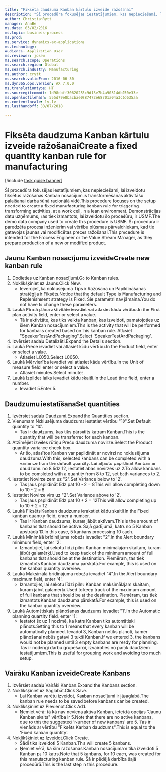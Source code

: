 ```yaml
--- 
title: "Fiksēta daudzuma Kanban kārtulu izveide ražošanai"
description: "Šī procedūra fokusējas iestatījumiem, kas nepieciešami, lai izveidotu fiksētus ražošanas Kanban nosacījumus transformēšanas aktivitāšu palaišanai darba šūnā racionālā vidē."
author: ChristianRytt
manager: AnnBe
ms.date: 03/02/2016
ms.topic: business-process
ms.prod: 
ms.service: dynamics-ax-applications
ms.technology: 
audience: Application User
ms.reviewer: josaw
ms.search.scope: Operations
ms.search.region: Global
ms.search.industry: Manufacturing
ms.author: crytt
ms.search.validFrom: 2016-06-30
ms.dyn365.ops.version: AX 7.0.0
ms.translationtype: HT
ms.sourcegitcommit: 1d98cbff30620256c9d13e7b4a90314db150e33e
ms.openlocfilehash: 555d79e8bacbae0287472e68701a04a3c1d635aa
ms.contentlocale: lv-lv
ms.lasthandoff: 08/07/2018

---
```

# <a name="create-a-fixed-quantity-kanban-rule-for-manufacturing"></a><span data-ttu-id="3785c-103">Fiksēta daudzuma Kanban kārtulu izveide ražošanai</span><span class="sxs-lookup"><span data-stu-id="3785c-103">Create a fixed quantity kanban rule for manufacturing</span></span>

[!include [task guide banner](../../includes/task-guide-banner.md)]

<span data-ttu-id="3785c-104">Šī procedūra fokusējas iestatījumiem, kas nepieciešami, lai izveidotu fiksētus ražošanas Kanban nosacījumus transformēšanas aktivitāšu palaišanai darba šūnā racionālā vidē.</span><span class="sxs-lookup"><span data-stu-id="3785c-104">This procedure focuses on the setup needed to create a fixed manufacturing kanban rule for triggering transforming activities, at a work cell, in a lean environment.</span></span> <span data-ttu-id="3785c-105">Demonstrācijas datu uzņēmums, kas tiek izmantots, lai izveidotu šo procedūru, ir USMF.</span><span class="sxs-lookup"><span data-stu-id="3785c-105">The demo data company used to create this procedure is USMF.</span></span> <span data-ttu-id="3785c-106">Šī procedūra ir paredzēta procesa inženierim vai vērtību plūsmas pārvaldniekam, kad tie gatavojas jaunas vai modificētas preces ražošanai.</span><span class="sxs-lookup"><span data-stu-id="3785c-106">This procedure is intended for the Process Engineer or the Value Stream Manager, as they prepare production of a new or modified product.</span></span>


## <a name="create-new-kanban-rule"></a><span data-ttu-id="3785c-107">Jaunu Kanban nosacījumu izveide</span><span class="sxs-lookup"><span data-stu-id="3785c-107">Create new kanban rule</span></span>
1. <span data-ttu-id="3785c-108">Dodieties uz Kanban nosacījumi.</span><span class="sxs-lookup"><span data-stu-id="3785c-108">Go to Kanban rules.</span></span>
2. <span data-ttu-id="3785c-109">Noklikšķiniet uz Jauns.</span><span class="sxs-lookup"><span data-stu-id="3785c-109">Click New.</span></span>
    * <span data-ttu-id="3785c-110">Ievērojiet, ka noklusējuma Tips ir Ražošana un Papildināšanas stratēģija ir Fiksēts.</span><span class="sxs-lookup"><span data-stu-id="3785c-110">Notice that the default Type is Manufacturing and Replenishment strategy is Fixed.</span></span> <span data-ttu-id="3785c-111">Šie parametri nav jāmaina.</span><span class="sxs-lookup"><span data-stu-id="3785c-111">You do not have to change these parameters.</span></span>  
3. <span data-ttu-id="3785c-112">Laukā Pirmā plāna aktivitāte ievadiet vai atlasiet kādu vērtību.</span><span class="sxs-lookup"><span data-stu-id="3785c-112">In the First plan activity field, enter or select a value.</span></span>
    * <span data-ttu-id="3785c-113">Tā ir aktivitāte, kas tiks veikta Kanban, kas izveidoti, pamatojoties uz šiem Kanban nosacījumiem.</span><span class="sxs-lookup"><span data-stu-id="3785c-113">This is the activity that will be performed for kanbans created based on this kanban rule.</span></span>  <span data-ttu-id="3785c-114">Atlasiet "SpeakerTestAndPackaging".</span><span class="sxs-lookup"><span data-stu-id="3785c-114">Select 'SpeakerTestAndPackaging'.</span></span>  
4. <span data-ttu-id="3785c-115">Izvērsiet sadaļu Detalizēti.</span><span class="sxs-lookup"><span data-stu-id="3785c-115">Expand the Details section.</span></span>
5. <span data-ttu-id="3785c-116">Laukā Prece ievadiet vai atlasiet kādu vērtību.</span><span class="sxs-lookup"><span data-stu-id="3785c-116">In the Product field, enter or select a value.</span></span>
    * <span data-ttu-id="3785c-117">Atlasiet L0050.</span><span class="sxs-lookup"><span data-stu-id="3785c-117">Select L0050.</span></span>  
6. <span data-ttu-id="3785c-118">Laukā Mērvienība ievadiet vai atlasiet kādu vērtību.</span><span class="sxs-lookup"><span data-stu-id="3785c-118">In the Unit of measure field, enter or select a value.</span></span>
    * <span data-ttu-id="3785c-119">Atlasiet minūtes.</span><span class="sxs-lookup"><span data-stu-id="3785c-119">Select minutes.</span></span>  
7. <span data-ttu-id="3785c-120">Laukā Izpildes laiks ievadiet kādu skaitli.</span><span class="sxs-lookup"><span data-stu-id="3785c-120">In the Lead time field, enter a number.</span></span>
    * <span data-ttu-id="3785c-121">Ievadiet 5.</span><span class="sxs-lookup"><span data-stu-id="3785c-121">Enter 5.</span></span>  

## <a name="set-quantities"></a><span data-ttu-id="3785c-122">Daudzumu iestatīšana</span><span class="sxs-lookup"><span data-stu-id="3785c-122">Set quantities</span></span>
1. <span data-ttu-id="3785c-123">Izvērsiet sadaļu Daudzumi.</span><span class="sxs-lookup"><span data-stu-id="3785c-123">Expand the Quantities section.</span></span>
2. <span data-ttu-id="3785c-124">Vienumam Noklusējuma daudzums iestatiet vērtību "10".</span><span class="sxs-lookup"><span data-stu-id="3785c-124">Set Default quantity to '10'.</span></span>
    * <span data-ttu-id="3785c-125">Tas ir daudzums, kas tiks pārsūtīts katram Kanban.</span><span class="sxs-lookup"><span data-stu-id="3785c-125">This is the quantity that will be transferred for each kanban.</span></span>  
3. <span data-ttu-id="3785c-126">Atzīmējiet izvēles rūtiņu Preču daudzuma novirze.</span><span class="sxs-lookup"><span data-stu-id="3785c-126">Select the Product quantity variance check box.</span></span>
    * <span data-ttu-id="3785c-127">Ar šo, atlasītos Kanban var papildināt ar novirzi no noklusējuma daudzuma.</span><span class="sxs-lookup"><span data-stu-id="3785c-127">With this, selected kanbans can be completed with a variance from the default quantity.</span></span>  <span data-ttu-id="3785c-128">Lai atļautu papildināt Kanban ar daudzumu no 8 līdz 12, iestatiet abas novirzes uz 2.</span><span class="sxs-lookup"><span data-stu-id="3785c-128">To allow kanbans to be completed with a quantity from 8 to 12, set both variances to 2.</span></span>  
4. <span data-ttu-id="3785c-129">Iestatiet Novirze zem uz "2".</span><span class="sxs-lookup"><span data-stu-id="3785c-129">Set Variance below to '2'.</span></span>
    * <span data-ttu-id="3785c-130">Tas ļaus papildināt līdz pat 10 - 2 = 8</span><span class="sxs-lookup"><span data-stu-id="3785c-130">This will allow completing down to 10 - 2 = 8</span></span>  
5. <span data-ttu-id="3785c-131">Iestatiet Novirze virs uz "2".</span><span class="sxs-lookup"><span data-stu-id="3785c-131">Set Variance above to '2'.</span></span>
    * <span data-ttu-id="3785c-132">Tas ļaus papildināt līdz pat 10 + 2 = 12</span><span class="sxs-lookup"><span data-stu-id="3785c-132">This will allow completing up to 10 + 2 = 12</span></span>  
6. <span data-ttu-id="3785c-133">Laukā Fiksēts Kanban daudzums ierakstiet kādu skaitli.</span><span class="sxs-lookup"><span data-stu-id="3785c-133">In the Fixed kanban quantity field, enter a number.</span></span>
    * <span data-ttu-id="3785c-134">Tas ir Kanban daudzums, kuram jābūt aktīvam.</span><span class="sxs-lookup"><span data-stu-id="3785c-134">This is the amount of kanbans that should be active.</span></span> <span data-ttu-id="3785c-135">Šajā gadījumā, katrs no 5 Kanban apstrādā 10.</span><span class="sxs-lookup"><span data-stu-id="3785c-135">In this case, 5 kanbans processing 10 each.</span></span>  
7. <span data-ttu-id="3785c-136">Laukā Minimālā brīdinājuma robeža ievadiet "2".</span><span class="sxs-lookup"><span data-stu-id="3785c-136">In the Alert boundary minimum field, enter '2'.</span></span>
    * <span data-ttu-id="3785c-137">Izmantojiet, lai sekotu līdzi pilnu Kanban minimālajam skaitam, kuram jābūt galamērķī.</span><span class="sxs-lookup"><span data-stu-id="3785c-137">Used to keep track of the minimum amount of full kanbans that should be at the destination.</span></span> <span data-ttu-id="3785c-138">Piemēram, tas tiek izmantots Kanban daudzuma pārskatā.</span><span class="sxs-lookup"><span data-stu-id="3785c-138">For example, this is used on the kanban quantity overview.</span></span>  
8. <span data-ttu-id="3785c-139">Laukā Maksimālā brīdinājuma robeža ievadiet "4".</span><span class="sxs-lookup"><span data-stu-id="3785c-139">In the Alert boundary maximum field, enter '4'.</span></span>
    * <span data-ttu-id="3785c-140">Izmantojiet, lai sekotu līdzi pilnu Kanban maksimālajam skaitam, kuram jābūt galamērķī.</span><span class="sxs-lookup"><span data-stu-id="3785c-140">Used to keep track of the maximum amount of full kanbans that should be at the destination.</span></span> <span data-ttu-id="3785c-141">Piemēram, tas tiek izmantots Kanban daudzuma pārskatā.</span><span class="sxs-lookup"><span data-stu-id="3785c-141">For example, this is used on the kanban quantity overview.</span></span>  
9. <span data-ttu-id="3785c-142">Laukā Automātiskais plānošanas daudzums ievadiet "1".</span><span class="sxs-lookup"><span data-stu-id="3785c-142">In the Automatic planning quantity field, enter '1'.</span></span>
    * <span data-ttu-id="3785c-143">Iestatot šo uz 1 nozīmē, ka katrs Kanban tiks automātiski plānots.</span><span class="sxs-lookup"><span data-stu-id="3785c-143">Setting this to 1 means that every kanban will be automatically planned.</span></span>   <span data-ttu-id="3785c-144">Ievadot 3, Kanban netiks plānoti, kamēr plānošanai nebūs gatavi 3 tukši Kanban.</span><span class="sxs-lookup"><span data-stu-id="3785c-144">If we entered 3, the kanbans would not be planned until 3 empty kanbans are ready for planning.</span></span> <span data-ttu-id="3785c-145">Tas ir noderīgi darbu grupēšanai, izvairoties no pārāk daudziem iestatījumiem.</span><span class="sxs-lookup"><span data-stu-id="3785c-145">This is useful for grouping work and avoiding too much setup.</span></span>  

## <a name="create-kanbans"></a><span data-ttu-id="3785c-146">Vairāku Kanban izveide</span><span class="sxs-lookup"><span data-stu-id="3785c-146">Create Kanbans</span></span>
1. <span data-ttu-id="3785c-147">Izvērsiet sadaļu Vairāki Kanban.</span><span class="sxs-lookup"><span data-stu-id="3785c-147">Expand the Kanbans section.</span></span>
2. <span data-ttu-id="3785c-148">Noklikšķiniet uz Saglabāt.</span><span class="sxs-lookup"><span data-stu-id="3785c-148">Click Save.</span></span>
    * <span data-ttu-id="3785c-149">Lai Kanban varētu izveidot, Kanban nosacījumi ir jāsaglabā.</span><span class="sxs-lookup"><span data-stu-id="3785c-149">The kanban rule needs to be saved before kanbans can be created.</span></span>  
3. <span data-ttu-id="3785c-150">Noklikšķiniet uz Pievienot.</span><span class="sxs-lookup"><span data-stu-id="3785c-150">Click Add.</span></span>
    * <span data-ttu-id="3785c-151">Ņemiet vērā: tā kā nav neviena aktīva Kanban, ieteiktā opcijas "Jaunu Kanban skaits" vērtība ir 5.</span><span class="sxs-lookup"><span data-stu-id="3785c-151">Note that there are no active kanbans, due to this the suggested 'Number of new kanbans' are 5.</span></span> <span data-ttu-id="3785c-152">Tas ir vienāds ar vērtību "Fiksēts Kanban daudzums".</span><span class="sxs-lookup"><span data-stu-id="3785c-152">This is equal to the 'Fixed kanban quantity'.</span></span>  
4. <span data-ttu-id="3785c-153">Noklikšķiniet uz Izveidot.</span><span class="sxs-lookup"><span data-stu-id="3785c-153">Click Create.</span></span>
    * <span data-ttu-id="3785c-154">Šādi tiks izveidoti 5 Kanban.</span><span class="sxs-lookup"><span data-stu-id="3785c-154">This will create 5 kanbans.</span></span>  
    * <span data-ttu-id="3785c-155">Ņemiet vērā, ka šim ražošanas Kanban nosacījumam tika izveidoti 5 Kanban pa 10 katrs.</span><span class="sxs-lookup"><span data-stu-id="3785c-155">Note that 5 kanbans, for 10 each, was created for this manufacturing kanban rule.</span></span> <span data-ttu-id="3785c-156">Šā ir pēdējā darbība šajā procedūrā.</span><span class="sxs-lookup"><span data-stu-id="3785c-156">This is the last step in this procedure.</span></span>  


